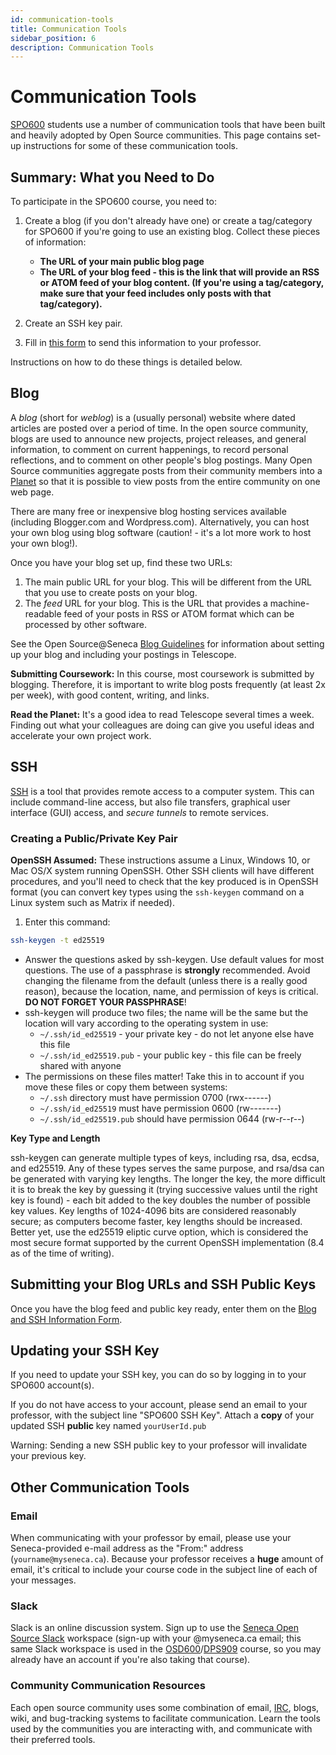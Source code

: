 ```yaml
---
id: communication-tools
title: Communication Tools
sidebar_position: 6
description: Communication Tools
---
```


# Communication Tools

[SPO600](../landing-page.md) students use a number of communication tools that have been built and heavily adopted by Open Source communities. This page contains set-up instructions for some of these communication tools.

## Summary: What you Need to Do

To participate in the SPO600 course, you need to:

1. Create a blog (if you don't already have one) or create a tag/category for SPO600 if you're going to use an existing blog. Collect these pieces of information:
  
    - **The URL of your main public blog page**
    - **The URL of your blog feed - this is the link that will provide an RSS or ATOM feed of your blog content. (If you're using a tag/category, make sure that your feed includes only posts with that tag/category).**

2. Create an SSH key pair.
3. Fill in [this form](https://forms.office.com/r/Mxe4wcBJ41) to send this information to your professor.

Instructions on how to do these things is detailed below.

## Blog

A _blog_ (short for _weblog_) is a (usually personal) website where dated articles are posted over a period of time. In the open source community, blogs are used to announce new projects, project releases, and general information, to comment on current happenings, to record personal reflections, and to comment on other people's blog postings. Many Open Source communities aggregate posts from their community members into a [Planet](https://en.wikipedia.org/wiki/Planet_(software)) so that it is possible to view posts from the entire community on one web page.

There are many free or inexpensive blog hosting services available (including Blogger.com and Wordpress.com). Alternatively, you can host your own blog using blog software (caution! - it's a lot more work to host your own blog!).

Once you have your blog set up, find these two URLs:

1. The main public URL for your blog. This will be different from the URL that you use to create posts on your blog.
2. The _feed_ URL for your blog. This is the URL that provides a machine-readable feed of your posts in RSS or ATOM format which can be processed by other software.

See the Open Source@Seneca [Blog Guidelines](./blog-guidelines.md) for information about setting up your blog and including your postings in Telescope.

**Submitting Coursework:** In this course, most coursework is submitted by blogging. Therefore, it is important to write blog posts frequently (at least 2x per week), with good content, writing, and links.

**Read the Planet:** It's a good idea to read Telescope several times a week. Finding out what your colleagues are doing can give you useful ideas and accelerate your own project work.

## SSH

[SSH](./ssh.md) is a tool that provides remote access to a computer system. This can include command-line access, but also file transfers, graphical user interface (GUI) access, and _secure tunnels_ to remote services.

### Creating a Public/Private Key Pair

**OpenSSH Assumed:** These instructions assume a Linux, Windows 10, or Mac OS/X system running OpenSSH. Other SSH clients will have different procedures, and you'll need to check that the key produced is in OpenSSH format (you can convert key types using the `ssh-keygen` command on a Linux system such as Matrix if needed).

1. Enter this command:

```bash
ssh-keygen -t ed25519
```

   - Answer the questions asked by ssh-keygen. Use default values for most questions. The use of a passphrase is **strongly** recommended. Avoid changing the filename from the default (unless there is a really good reason), because the location, name, and permission of keys is critical. **DO NOT FORGET YOUR PASSPHRASE**!
   - ssh-keygen will produce two files; the name will be the same but the location will vary according to the operating system in use:
     + `~/.ssh/id_ed25519` - your private key - do not let anyone else have this file
     + `~/.ssh/id_ed25519.pub` - your public key - this file can be freely shared with anyone
   - The permissions on these files matter! Take this in to account if you move these files or copy them between systems:
     + `~/.ssh` directory must have permission 0700 (rwx------)
     + `~/.ssh/id_ed25519` must have permission 0600 (rw-------)
     + `~/.ssh/id_ed25519.pub` should have permission 0644 (rw-r--r--)

**Key Type and Length**

ssh-keygen can generate multiple types of keys, including rsa, dsa, ecdsa, and ed25519. Any of these types serves the same purpose, and rsa/dsa can be generated with varying key lengths. The longer the key, the more difficult it is to break the key by guessing it (trying successive values until the right key is found) - each bit added to the key doubles the number of possible key values. Key lengths of 1024-4096 bits are considered reasonably secure; as computers become faster, key lengths should be increased. Better yet, use the ed25519 eliptic curve option, which is considered the most secure format supported by the current OpenSSH implementation (8.4 as of the time of writing).

## Submitting your Blog URLs and SSH Public Keys

Once you have the blog feed and public key ready, enter them on the [Blog and SSH Information Form](https://forms.office.com/r/Mxe4wcBJ41).

## Updating your SSH Key

If you need to update your SSH key, you can do so by logging in to your SPO600 account(s).

If you do not have access to your account, please send an email to your professor, with the subject line "SPO600 SSH Key". Attach a **copy** of your updated SSH **public** key named `yourUserId.pub`

Warning: Sending a new SSH public key to your professor will invalidate your previous key.

## Other Communication Tools

### Email

When communicating with your professor by email, please use your Seneca-provided e-mail address as the "From:" address (`yourname@myseneca.ca`). Because your professor receives a **huge** amount of email, it's critical to include your course code in the subject line of each of your messages.

### Slack

Slack is an online discussion system. Sign up to use the [Seneca Open Source Slack](https://seneca-open-source.slack.com/) workspace (sign-up with your @myseneca.ca email; this same Slack workspace is used in the [OSD600](https://wiki.cdot.senecacollege.ca/wiki/OSD600)/[DPS909](https://wiki.cdot.senecacollege.ca/wiki/DPS909) course, so you may already have an account if you're also taking that course).

### Community Communication Resources

Each open source community uses some combination of email, [IRC](./irc.md), blogs, wiki, and bug-tracking systems to facilitate communication. Learn the tools used by the communities you are interacting with, and communicate with their preferred tools.
